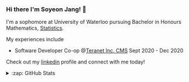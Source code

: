 ### Hi there I'm Soyeon Jang! 👋

I'm a sophomore at University of Waterloo pursuing Bachelor in Honours Mathematics, [Statistics](https://uwaterloo.ca/statistics-and-actuarial-science/).

My experiences include
- Software Developer Co-op @[Teranet Inc. CMS](https://www.teranet.ca/collateral-management-solutions/) Sept 2020 - Dec 2020

Check out my [linkedin](https://www.linkedin.com/in/soyeon-j) profile and connect with me today!

<details>
  <summary>:zap: GitHub Stats</summary>
  <img align="left" alt="Soyeon Jang's GitHub Stats" src="https://github-readme-stats.soyeonjangg.vercel.app/api?username=soyeonjangg&show_icons=true&hide_border=true"/>
  </details>
<!--

Here are some ideas to get you started:

- 🔭 I’m currently working on ...
- 🌱 I’m currently learning ...
- 👯 I’m looking to collaborate on ...
- 🤔 I’m looking for help with ...
- 💬 Ask me about ...
- 📫 How to reach me: ...
- 😄 Pronouns: ...
- ⚡ Fun fact: ...
-->
